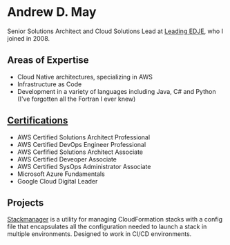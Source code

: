 # Andrew D. May

Senior Solutions Architect and Cloud Solutions Lead at [Leading EDJE](https://www.leadingedje.com), who I joined in 2008.

## Areas of Expertise

* Cloud Native architectures, specializing in AWS
* Infrastructure as Code
* Development in a variety of languages including Java, C# and Python (I've forgotten all the Fortran I ever knew)

## [Certifications](https://www.credly.com/users/andrew-may.effcdb23/badges)

* AWS Certified Solutions Architect Professional
* AWS Certified DevOps Engineer Professional
* AWS Cerfified Solutions Architect Associate
* AWS Certified Deveoper Associate
* AWS Certified SysOps Administrator Associate
* Microsoft Azure Fundamentals
* Google Cloud Digital Leader

## Projects

[Stackmanager](https://github.com/LeadingEDJE/stackmanager) is a utility for managing CloudFormation stacks with a config file that 
encapsulates all the configuration needed to launch a stack in multiple environments. Designed to work in CI/CD environments.
